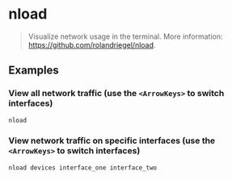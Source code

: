 # nload

> Visualize network usage in the terminal. More information: <https://github.com/rolandriegel/nload>.

## Examples

### View all network traffic (use the `<ArrowKeys>` to switch interfaces)

```bash
nload
```

### View network traffic on specific interfaces (use the `<ArrowKeys>` to switch interfaces)

```bash
nload devices interface_one interface_two
```
